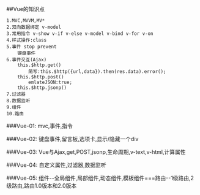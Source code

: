 ##Vue的知识点

	1.MVC,MVVM,MV*
	2.双向数据绑定 v-model
	3.常用指令 v-show v-if v-else v-model v-bind v-for v-on
	4.样式操作:class
	5.事件 stop prevent
		键盘事件
	6.事件交互(Ajax)
		this.$http.get()
			简写:this.$http({url,data}).then(res.data).error();
		this.$http.post()
			emlateJSON:true;
		this.$http.jsonp()
	7.过滤器
	8.数据监听
	9.组件
	10.路由


###Vue-01:	mvc,事件,指令

###Vue-02:	键盘事件,留言板,选项卡,显示/隐藏一个div

###Vue-03:	Vue与Ajax,get,POST,jsonp,生命周期,v-text,v-html,计算属性

###Vue-04:	自定义属性,过滤器,数据监听

###Vue-05:	组件--全局组件,局部组件,动态组件,模板组件===路由--1级路由,2级路由,路由1.0版本和2.0版本